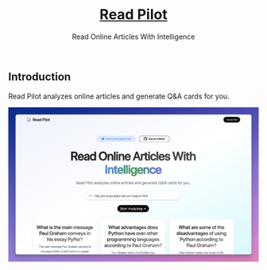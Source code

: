 <a href="https://readpilot.vercel.app/">
  <h1 align="center">Read Pilot</h1>
</a>

<p align="center">
    Read Online Articles With Intelligence
</p>

<br/>

## Introduction

Read Pilot analyzes online articles and generate Q&A cards for you.

![](./screenshot.png)
